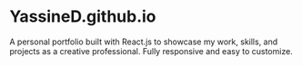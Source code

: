 # YassineD.github.io
A personal portfolio built with React.js to showcase my work, skills, and projects as a creative professional. Fully responsive and easy to customize.
